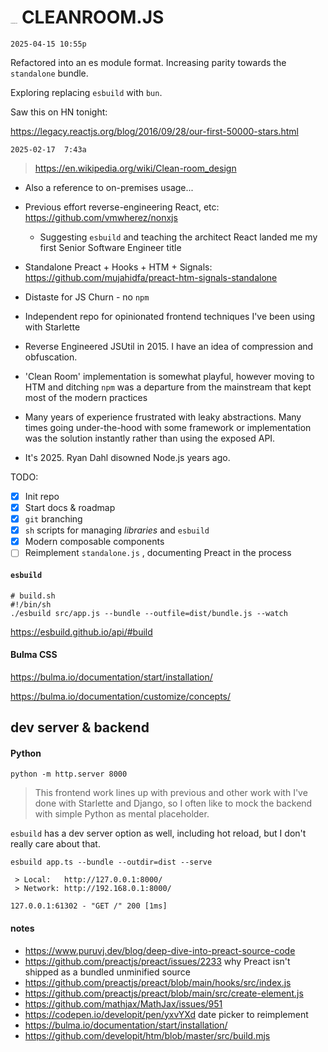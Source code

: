 

# <img src="/Users/mvm/Desktop/LABEL CONCEPT/cleanroom/cleanroom_guy.svg" alt="cleanroom_guy " style="zoom:5%;" />   CLEANROOM.JS 

`2025-04-15 10:55p `

Refactored into an es module format. Increasing parity towards the `standalone` bundle. 

Exploring replacing `esbuild` with `bun`.

Saw this on HN tonight:

https://legacy.reactjs.org/blog/2016/09/28/our-first-50000-stars.html



`2025-02-17  7:43a`

> https://en.wikipedia.org/wiki/Clean-room_design

- Also a reference to on-premises usage...

- Previous effort reverse-engineering React, etc: https://github.com/vmwherez/nonxjs

  - Suggesting `esbuild` and teaching the architect React landed me my first Senior Software Engineer title

- Standalone Preact + Hooks + HTM + Signals: https://github.com/mujahidfa/preact-htm-signals-standalone

- Distaste for JS Churn - no `npm`

- Independent repo for opinionated frontend techniques I've been using with Starlette

- Reverse Engineered JSUtil in 2015. I have an idea of compression and obfuscation.

- 'Clean Room' implementation is somewhat playful, however moving to HTM and ditching `npm` was a departure from the mainstream that kept most of the modern practices

- Many years of experience frustrated with leaky abstractions. Many times going under-the-hood with some framework or implementation was the solution instantly rather than using the exposed API.

- It's 2025. Ryan Dahl disowned Node.js years ago.

TODO:

- [x] Init repo
- [x] Start docs & roadmap
- [x] `git` branching
- [x] `sh` scripts for managing _libraries_ and `esbuild`
- [x] Modern composable components
- [ ] Reimplement `standalone.js` , documenting Preact in the process

#### `esbuild`

```
# build.sh
#!/bin/sh
./esbuild src/app.js --bundle --outfile=dist/bundle.js --watch
```

https://esbuild.github.io/api/#build

#### Bulma CSS

https://bulma.io/documentation/start/installation/

https://bulma.io/documentation/customize/concepts/

## dev server & backend

#### Python

```
python -m http.server 8000
```

> This frontend work lines up with previous and other work with I've done with Starlette and Django, so I often like to mock the backend with simple Python as mental placeholder.

`esbuild` has a dev server option as well, including hot reload, but I don't really care about that.

```
esbuild app.ts --bundle --outdir=dist --serve

 > Local:   http://127.0.0.1:8000/
 > Network: http://192.168.0.1:8000/

127.0.0.1:61302 - "GET /" 200 [1ms]
```

#### notes

- https://www.puruvj.dev/blog/deep-dive-into-preact-source-code
- https://github.com/preactjs/preact/issues/2233 why Preact isn't shipped as a bundled unminified source
- https://github.com/preactjs/preact/blob/main/hooks/src/index.js
- https://github.com/preactjs/preact/blob/main/src/create-element.js
- https://github.com/mathjax/MathJax/issues/951
- https://codepen.io/developit/pen/yxvYXd date picker to reimplement
- https://bulma.io/documentation/start/installation/
- https://github.com/developit/htm/blob/master/src/build.mjs
